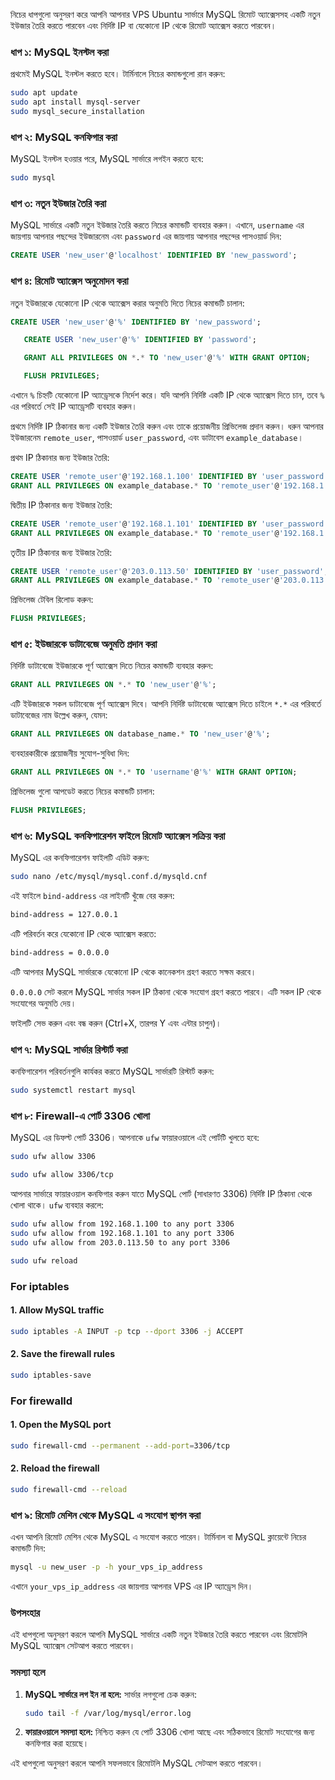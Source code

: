 নিচের ধাপগুলো অনুসরণ করে আপনি আপনার VPS Ubuntu সার্ভারে MySQL রিমোট অ্যাক্সেসসহ একটি নতুন ইউজার তৈরি করতে পারবেন এবং নির্দিষ্ট IP বা যেকোনো IP থেকে রিমোট অ্যাক্সেস করতে পারবেন।

### ধাপ ১: MySQL ইনস্টল করা

প্রথমেই MySQL ইনস্টল করতে হবে। টার্মিনালে নিচের কমান্ডগুলো রান করুন:

```bash
sudo apt update
sudo apt install mysql-server
sudo mysql_secure_installation
```

### ধাপ ২: MySQL কনফিগার করা

MySQL ইনস্টল হওয়ার পরে, MySQL সার্ভারে লগইন করতে হবে:

```bash
sudo mysql
```

### ধাপ ৩: নতুন ইউজার তৈরি করা

MySQL সার্ভারে একটি নতুন ইউজার তৈরি করতে নিচের কমান্ডটি ব্যবহার করুন। এখানে, `username` এর জায়গায় আপনার পছন্দের ইউজারনেম এবং `password` এর জায়গায় আপনার পছন্দের পাসওয়ার্ড দিন:

```sql
CREATE USER 'new_user'@'localhost' IDENTIFIED BY 'new_password';
```

### ধাপ ৪: রিমোট অ্যাক্সেস অনুমোদন করা

নতুন ইউজারকে যেকোনো IP থেকে অ্যাক্সেস করার অনুমতি দিতে নিচের কমান্ডটি চালান:

```sql
CREATE USER 'new_user'@'%' IDENTIFIED BY 'new_password';
```

```sql
   CREATE USER 'new_user'@'%' IDENTIFIED BY 'password';

   GRANT ALL PRIVILEGES ON *.* TO 'new_user'@'%' WITH GRANT OPTION;

   FLUSH PRIVILEGES;
```

এখানে `%` চিহ্নটি যেকোনো IP অ্যাড্রেসকে নির্দেশ করে। যদি আপনি নির্দিষ্ট একটি IP থেকে অ্যাক্সেস দিতে চান, তবে `%` এর পরিবর্তে সেই IP অ্যাড্রেসটি ব্যবহার করুন।

প্রথমে নির্দিষ্ট IP ঠিকানার জন্য একটি ইউজার তৈরি করুন এবং তাকে প্রয়োজনীয় প্রিভিলেজ প্রদান করুন। ধরুন আপনার ইউজারনেম `remote_user`, পাসওয়ার্ড `user_password`, এবং ডাটাবেস `example_database`।

প্রথম IP ঠিকানার জন্য ইউজার তৈরি:

```sql
CREATE USER 'remote_user'@'192.168.1.100' IDENTIFIED BY 'user_password';
GRANT ALL PRIVILEGES ON example_database.* TO 'remote_user'@'192.168.1.100';
```

দ্বিতীয় IP ঠিকানার জন্য ইউজার তৈরি:

```sql
CREATE USER 'remote_user'@'192.168.1.101' IDENTIFIED BY 'user_password';
GRANT ALL PRIVILEGES ON example_database.* TO 'remote_user'@'192.168.1.101';
```

তৃতীয় IP ঠিকানার জন্য ইউজার তৈরি:

```sql
CREATE USER 'remote_user'@'203.0.113.50' IDENTIFIED BY 'user_password';
GRANT ALL PRIVILEGES ON example_database.* TO 'remote_user'@'203.0.113.50';
```

প্রিভিলেজ টেবিল রিলোড করুন:

```sql
FLUSH PRIVILEGES;
```

### ধাপ ৫: ইউজারকে ডাটাবেজে অনুমতি প্রদান করা

নির্দিষ্ট ডাটাবেজে ইউজারকে পূর্ণ অ্যাক্সেস দিতে নিচের কমান্ডটি ব্যবহার করুন:

```sql
GRANT ALL PRIVILEGES ON *.* TO 'new_user'@'%';
```

এটি ইউজারকে সকল ডাটাবেজে পূর্ণ অ্যাক্সেস দিবে। আপনি নির্দিষ্ট ডাটাবেজে অ্যাক্সেস দিতে চাইলে `*.*` এর পরিবর্তে ডাটাবেজের নাম উল্লেখ করুন, যেমন:

```sql
GRANT ALL PRIVILEGES ON database_name.* TO 'new_user'@'%';
```

ব্যবহারকারীকে প্রয়োজনীয় সুযোগ-সুবিধা দিন:

```sql
GRANT ALL PRIVILEGES ON *.* TO 'username'@'%' WITH GRANT OPTION;
```

প্রিভিলেজ গুলো আপডেট করতে নিচের কমান্ডটি চালান:

```sql
FLUSH PRIVILEGES;
```

### ধাপ ৬: MySQL কনফিগারেশন ফাইলে রিমোট অ্যাক্সেস সক্রিয় করা

MySQL এর কনফিগারেশন ফাইলটি এডিট করুন:

```bash
sudo nano /etc/mysql/mysql.conf.d/mysqld.cnf
```

এই ফাইলে `bind-address` এর লাইনটি খুঁজে বের করুন:

```bash
bind-address = 127.0.0.1
```

এটি পরিবর্তন করে যেকোনো IP থেকে অ্যাক্সেস করতে:

```bash
bind-address = 0.0.0.0
```

এটি আপনার MySQL সার্ভারকে যেকোনো IP থেকে কানেকশন গ্রহণ করতে সক্ষম করবে।

`0.0.0.0` সেট করলে MySQL সার্ভার সকল IP ঠিকানা থেকে সংযোগ গ্রহণ করতে পারবে। এটি সকল IP থেকে সংযোগের অনুমতি দেয়।

ফাইলটি সেভ করুন এবং বন্ধ করুন (Ctrl+X, তারপর Y এবং এন্টার চাপুন)।

### ধাপ ৭: MySQL সার্ভার রিস্টার্ট করা

কনফিগারেশন পরিবর্তনগুলি কার্যকর করতে MySQL সার্ভারটি রিস্টার্ট করুন:

```bash
sudo systemctl restart mysql
```

### ধাপ ৮: Firewall-এ পোর্ট 3306 খোলা

MySQL এর ডিফল্ট পোর্ট 3306। আপনাকে `ufw` ফায়ারওয়ালে এই পোর্টটি খুলতে হবে:

```bash
sudo ufw allow 3306
```

```bash
sudo ufw allow 3306/tcp
```

আপনার সার্ভারে ফায়ারওয়াল কনফিগার করুন যাতে MySQL পোর্ট (সাধারণত 3306) নির্দিষ্ট IP ঠিকানা থেকে খোলা থাকে।
`ufw` ব্যবহার করলে:

```bash
sudo ufw allow from 192.168.1.100 to any port 3306
sudo ufw allow from 192.168.1.101 to any port 3306
sudo ufw allow from 203.0.113.50 to any port 3306
```

```bash
sudo ufw reload
```

### For iptables

#### 1. Allow MySQL traffic

```bash
sudo iptables -A INPUT -p tcp --dport 3306 -j ACCEPT
```

#### 2. Save the firewall rules

```bash
sudo iptables-save
```

### For firewalld

#### 1. Open the MySQL port

```bash
sudo firewall-cmd --permanent --add-port=3306/tcp
```

#### 2. Reload the firewall

```bash
sudo firewall-cmd --reload
```

### ধাপ ৯: রিমোট মেশিন থেকে MySQL এ সংযোগ স্থাপন করা

এখন আপনি রিমোট মেশিন থেকে MySQL এ সংযোগ করতে পারেন। টার্মিনাল বা MySQL ক্লায়েন্টে নিচের কমান্ডটি দিন:

```bash
mysql -u new_user -p -h your_vps_ip_address
```

এখানে `your_vps_ip_address` এর জায়গায় আপনার VPS এর IP অ্যাড্রেস দিন।

### উপসংহার

এই ধাপগুলো অনুসরণ করলে আপনি MySQL সার্ভারে একটি নতুন ইউজার তৈরি করতে পারবেন এবং রিমোটলি MySQL অ্যাক্সেস সেটআপ করতে পারবেন।

### সমস্যা হলে

1. **MySQL সার্ভারে লগ ইন না হলে:** সার্ভার লগগুলো চেক করুন:

   ```bash
   sudo tail -f /var/log/mysql/error.log
   ```

2. **ফায়ারওয়ালে সমস্যা হলে:** নিশ্চিত করুন যে পোর্ট 3306 খোলা আছে এবং সঠিকভাবে রিমোট সংযোগের জন্য কনফিগার করা হয়েছে।

এই ধাপগুলো অনুসরণ করলে আপনি সফলভাবে রিমোটলি MySQL সেটআপ করতে পারবেন।
